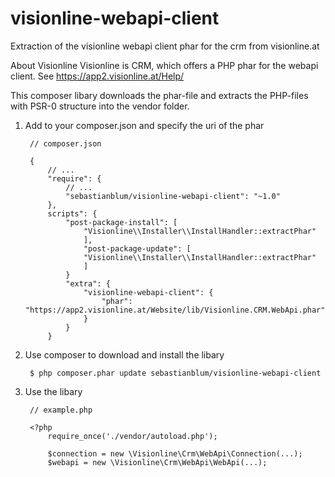visionline-webapi-client
========================

Extraction of the visionline webapi client phar for the crm from visionline.at

About Visionline
Visionline is CRM, which offers a PHP phar for the webapi client.
See https://app2.visionline.at/Help/

This composer libary downloads the phar-file and extracts the PHP-files with PSR-0 structure into the vendor folder.

1. Add to your composer.json and specify the uri of the phar
	
		// composer.json

 		{
    		// ...
    		"require": {
        		// ...
        		"sebastianblum/visionline-webapi-client": "~1.0"
    		},
			scripts": {
				"post-package-install": [
					"Visionline\\Installer\\InstallHandler::extractPhar"
					],
					"post-package-update": [
			    	"Visionline\\Installer\\InstallHandler::extractPhar"
					]
				}
				"extra": {
					"visionline-webapi-client": {
						"phar": "https://app2.visionline.at/Website/lib/Visionline.CRM.WebApi.phar"
					}
				}
 			}

2. Use composer to download and install the libary

		$ php composer.phar update sebastianblum/visionline-webapi-client
	
3. Use the libary 

		// example.php

		<?php
			require_once('./vendor/autoload.php');
		
			$connection = new \Visionline\Crm\WebApi\Connection(...);
			$webapi = new \Visionline\Crm\WebApi\WebApi(...);
		
		
